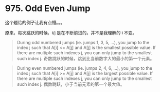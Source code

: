 # 975. Odd Even Jump

这个题给的例子让我有点懵。。。

原来，每次跳跃的时候，i/j 是在不断前进的。并不是我理解的 i 不变。

> During odd numbered jumps (ie. jumps 1, 3, 5, ...), you jump to the index j such that A[i] <= A[j] and A[j] is the smallest possible value.  If there are multiple such indexes j, you can only jump to the smallest such index j.
奇数跳跃的时候，跳到比当前数字大的最小的第一个元素。

> During even numbered jumps (ie. jumps 2, 4, 6, ...), you jump to the index j such that A[i] >= A[j] and A[j] is the largest possible value.  If there are multiple such indexes j, you can only jump to the smallest such index j.
偶数跳跃，小于当前元素的第一个最大值。



